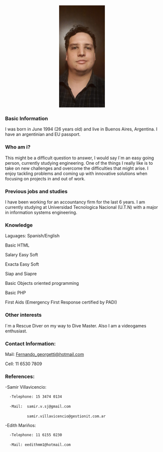 <p align="center">
<img src="https://github.com/Fergeo134/FerGeo.github.io/blob/gh-pages/foto.jpeg?raw=true" width="150"/>
</p>

### Basic Information

I was born in June 1994 (26 years old) and live in Buenos Aires, Argentina. I have an argentinian and EU passport. 

### Who am i?

This might be a difficult question to answer, I would say I´m an easy going person, currently studying engineering.
One of the things I really like is to take on new challenges and overcome the difficulties that might arise. I enjoy tackling problems and coming up with innovative solutions when focusing on projects in and out of work.

### Previous jobs and studies

I have been working for an accountancy firm for the last 6 years. I am currently studying at Universidad Tecnologica Nacional (U.T.N) with a major in information systems engineering.

### Knowledge
  Laguages: Spanish/English

  Basic HTML
  
  Salary Easy Soft
  
  Exacta Easy Soft
  
  Siap and Siapre
  
  Basic Objects oriented programming
  
  Basic PHP
  
  First Aids (Emergency First Response certified by PADI)
  
### Other interests
I´m a Rescue Diver on my way to Dive Master. Also I am a videogames enthusiast.

### Contact Information:

 Mail: Fernando_georgetti@hotmail.com
 
 Cell: 11 6530 7809

### References:
-Samir Villavicencio:

      -Telephone: 15 3474 0134
    
      -Mail:  samir.v.sj@gmail.com 
    
              samir.villavicencio@gestionit.com.ar
    
-Edith Mariños:

      -Telephone: 11 6155 0230
    
      -Mail: eedithmm1@hotmail.com

